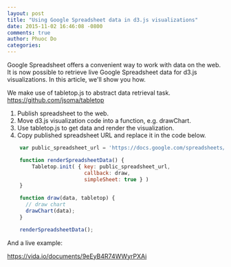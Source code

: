 ```yaml
---
layout: post
title: "Using Google Spreadsheet data in d3.js visualizations"
date: 2015-11-02 16:46:08 -0800
comments: true
author: Phuoc Do
categories: 
---
```


Google Spreadsheet offers a convenient way to work with data on the web. It is now possible to retrieve live Google Spreadsheet data for d3.js visualizations. In this article, we'll show you how.

We make use of tabletop.js to abstract data retrieval task.
https://github.com/jsoma/tabletop

1. Publish spreadsheet to the web.
2. Move d3.js visualization code into a function, e.g. drawChart.
3. Use tabletop.js to get data and render the visualization.
4. Copy published spreadsheet URL and replace it in the code below.

```javascript
    var public_spreadsheet_url = 'https://docs.google.com/spreadsheets/d/1n-PIdnAJnxmHqVp_iE2g1k8UpPf-lEXLm_pu7zxuov4/pubhtml';

    function renderSpreadsheetData() {
        Tabletop.init( { key: public_spreadsheet_url,
                         callback: draw,
                         simpleSheet: true } )
    }

    function draw(data, tabletop) {
      // draw chart
      drawChart(data);
    }

    renderSpreadsheetData();
```

And a live example:

https://vida.io/documents/9eEyB4R74WWyrPXAi
